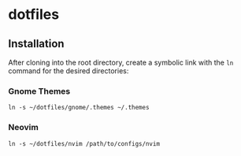 # dotfiles

## Installation
After cloning into the root directory, create a symbolic link with the `ln` command for the desired directories:

### Gnome Themes

`ln -s ~/dotfiles/gnome/.themes ~/.themes`

### Neovim

`ln -s ~/dotfiles/nvim /path/to/configs/nvim` 


